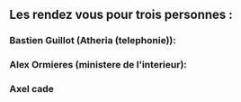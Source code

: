 ## Les rendez vous pour trois personnes  :


### Bastien Guillot (Atheria (telephonie)):










### Alex Ormieres (ministere de l'interieur):





### Axel cade